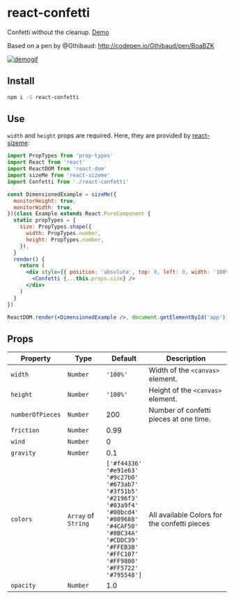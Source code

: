 # react-confetti
Confetti without the cleanup. [Demo](http://alampros.github.io/react-confetti/)

Based on a pen by @Gthibaud: http://codepen.io/Gthibaud/pen/BoaBZK

[![demogif][2]][1]

[1]: http://alampros.github.com/react-confetti
[2]: http://alampros.github.io/react-confetti/confetti-demo.gif (demo gif)

## Install

```sh
npm i -S react-confetti
```

## Use

`width` and `height` props are required. Here, they are provided by [react-sizeme](https://github.com/ctrlplusb/react-sizeme):

```jsx
import PropTypes from 'prop-types'
import React from 'react'
import ReactDOM from 'react-dom'
import sizeMe from 'react-sizeme'
import Confetti from './react-confetti'

const DimensionedExample = sizeMe({
  monitorHeight: true,
  monitorWidth: true,
})(class Example extends React.PureComponent {
  static propTypes = {
    size: PropTypes.shape({
      width: PropTypes.number,
      height: PropTypes.number,
    }),
  }
  render() {
    return (
      <div style={{ position: 'absolute', top: 0, left: 0, width: '100%', height: '100%' }}>
        <Confetti {...this.props.size} />
      </div>
    )
  }
})

ReactDOM.render(<DimensionedExample />, document.getElementById('app'))
```

## Props

| Property         | Type                  | Default                                                                                                                                                                                                                                                                            | Description                                  |
| ---------------- | --------------------- | ---                                                                                                                                                                                                                                                                                | ---                                          |
| `width`          | `Number`              | `'100%'`                                                                                                                                                                                                                                                                           | Width of the `<canvas>` element.             |
| `height`         | `Number`              | `'100%'`                                                                                                                                                                                                                                                                           | Height of the `<canvas>` element.            |
| `numberOfPieces` | `Number`              | 200                                                                                                                                                                                                                                                                                | Number of confetti pieces at one time.       |
| `friction`       | `Number`              | 0.99                                                                                                                                                                                                                                                                               |                                              |
| `wind`           | `Number`              | 0                                                                                                                                                                                                                                                                                  |                                              |
| `gravity`        | `Number`              | 0.1                                                                                                                                                                                                                                                                                |                                              |
| `colors`         | `Array` of `String`   | `['#f44336'`</br>`'#e91e63'`</br>`'#9c27b0'`</br>`'#673ab7'`</br>`'#3f51b5'`</br>`'#2196f3'`</br>`'#03a9f4'`</br>`'#00bcd4'`</br>`'#009688'`</br>`'#4CAF50'`</br>`'#8BC34A'`</br>`'#CDDC39'`</br>`'#FFEB3B'`</br>`'#FFC107'`</br>`'#FF9800'`</br>`'#FF5722'`</br>`'#795548']`</br> | All available Colors for the confetti pieces |
| `opacity`        | `Number`              | 1.0                                                                                                                                                                                                                                                                                |                                              |
